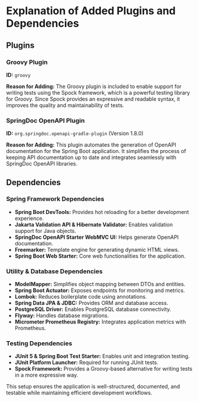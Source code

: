 # Explanation of Added Plugins and Dependencies

## Plugins

### Groovy Plugin
**ID:** `groovy`

**Reason for Adding:**
The Groovy plugin is included to enable support for writing tests using the Spock framework, which is a powerful testing library for Groovy. Since Spock provides an expressive and readable syntax, it improves the quality and maintainability of tests.

### SpringDoc OpenAPI Plugin
**ID:** `org.springdoc.openapi-gradle-plugin` (Version 1.8.0)

**Reason for Adding:**
This plugin automates the generation of OpenAPI documentation for the Spring Boot application. It simplifies the process of keeping API documentation up to date and integrates seamlessly with SpringDoc OpenAPI libraries.

## Dependencies

### Spring Framework Dependencies
- **Spring Boot DevTools:** Provides hot reloading for a better development experience.
- **Jakarta Validation API & Hibernate Validator:** Enables validation support for Java objects.
- **SpringDoc OpenAPI Starter WebMVC UI:** Helps generate OpenAPI documentation.
- **Freemarker:** Template engine for generating dynamic HTML views.
- **Spring Boot Web Starter:** Core web functionalities for the application.

### Utility & Database Dependencies
- **ModelMapper:** Simplifies object mapping between DTOs and entities.
- **Spring Boot Actuator:** Exposes endpoints for monitoring and metrics.
- **Lombok:** Reduces boilerplate code using annotations.
- **Spring Data JPA & JDBC:** Provides ORM and database access.
- **PostgreSQL Driver:** Enables PostgreSQL database connectivity.
- **Flyway:** Handles database migrations.
- **Micrometer Prometheus Registry:** Integrates application metrics with Prometheus.

### Testing Dependencies
- **JUnit 5 & Spring Boot Test Starter:** Enables unit and integration testing.
- **JUnit Platform Launcher:** Required for running JUnit tests.
- **Spock Framework:** Provides a Groovy-based alternative for writing tests in a more expressive way.

This setup ensures the application is well-structured, documented, and testable while maintaining efficient development workflows.

